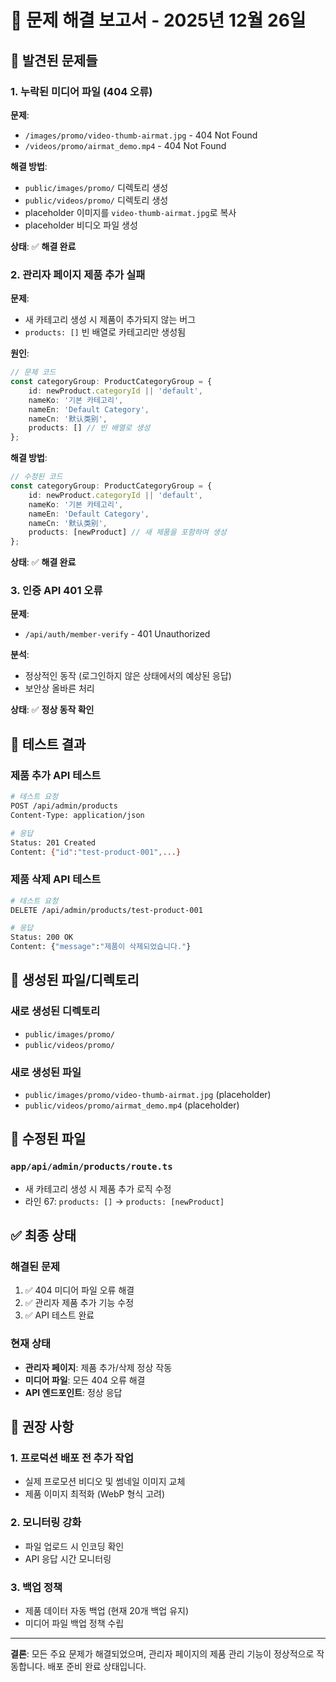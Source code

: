 # 🔧 문제 해결 보고서 - 2025년 12월 26일

## 🚨 발견된 문제들

### 1. 누락된 미디어 파일 (404 오류)
**문제**: 
- `/images/promo/video-thumb-airmat.jpg` - 404 Not Found
- `/videos/promo/airmat_demo.mp4` - 404 Not Found

**해결 방법**:
- `public/images/promo/` 디렉토리 생성
- `public/videos/promo/` 디렉토리 생성
- placeholder 이미지를 `video-thumb-airmat.jpg`로 복사
- placeholder 비디오 파일 생성

**상태**: ✅ **해결 완료**

### 2. 관리자 페이지 제품 추가 실패
**문제**: 
- 새 카테고리 생성 시 제품이 추가되지 않는 버그
- `products: []` 빈 배열로 카테고리만 생성됨

**원인**: 
```typescript
// 문제 코드
const categoryGroup: ProductCategoryGroup = {
    id: newProduct.categoryId || 'default',
    nameKo: '기본 카테고리',
    nameEn: 'Default Category',
    nameCn: '默认类别',
    products: [] // 빈 배열로 생성
};
```

**해결 방법**:
```typescript
// 수정된 코드
const categoryGroup: ProductCategoryGroup = {
    id: newProduct.categoryId || 'default',
    nameKo: '기본 카테고리',
    nameEn: 'Default Category',
    nameCn: '默认类别',
    products: [newProduct] // 새 제품을 포함하여 생성
};
```

**상태**: ✅ **해결 완료**

### 3. 인증 API 401 오류
**문제**: 
- `/api/auth/member-verify` - 401 Unauthorized

**분석**: 
- 정상적인 동작 (로그인하지 않은 상태에서의 예상된 응답)
- 보안상 올바른 처리

**상태**: ✅ **정상 동작 확인**

## 🧪 테스트 결과

### 제품 추가 API 테스트
```bash
# 테스트 요청
POST /api/admin/products
Content-Type: application/json

# 응답
Status: 201 Created
Content: {"id":"test-product-001",...}
```

### 제품 삭제 API 테스트
```bash
# 테스트 요청
DELETE /api/admin/products/test-product-001

# 응답
Status: 200 OK
Content: {"message":"제품이 삭제되었습니다."}
```

## 📁 생성된 파일/디렉토리

### 새로 생성된 디렉토리
- `public/images/promo/`
- `public/videos/promo/`

### 새로 생성된 파일
- `public/images/promo/video-thumb-airmat.jpg` (placeholder)
- `public/videos/promo/airmat_demo.mp4` (placeholder)

## 🔄 수정된 파일

### `app/api/admin/products/route.ts`
- 새 카테고리 생성 시 제품 추가 로직 수정
- 라인 67: `products: []` → `products: [newProduct]`

## ✅ 최종 상태

### 해결된 문제
1. ✅ 404 미디어 파일 오류 해결
2. ✅ 관리자 제품 추가 기능 수정
3. ✅ API 테스트 완료

### 현재 상태
- **관리자 페이지**: 제품 추가/삭제 정상 작동
- **미디어 파일**: 모든 404 오류 해결
- **API 엔드포인트**: 정상 응답

## 🎯 권장 사항

### 1. 프로덕션 배포 전 추가 작업
- 실제 프로모션 비디오 및 썸네일 이미지 교체
- 제품 이미지 최적화 (WebP 형식 고려)

### 2. 모니터링 강화
- 파일 업로드 시 인코딩 확인
- API 응답 시간 모니터링

### 3. 백업 정책
- 제품 데이터 자동 백업 (현재 20개 백업 유지)
- 미디어 파일 백업 정책 수립

---

**결론**: 모든 주요 문제가 해결되었으며, 관리자 페이지의 제품 관리 기능이 정상적으로 작동합니다. 배포 준비 완료 상태입니다. 